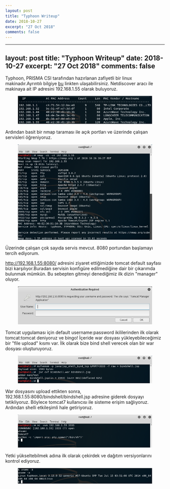 ```yaml
---
layout: post
title: "Typhoon Writeup"
date: 2018-10-27
excerpt: "27 Oct 2018"
comments: false
---
```

---
layout: post
title: "Typhoon Writeup"
date: 2018-10-27
excerpt: "27 Oct 2018"
comments: false
---
Typhoon, PRISMA CSI tarafından hazırlanan zafiyetli bir linux makinadır.Ayrıntılı bilgiye [bu](https://www.prismacsi.com/typhoon-vulnerable-vm/) linkten ulaşabilirsiniz.
Netdiscover aracı ile makinaya ait IP adresini 192.168.1.55 olarak buluyoruz.
<figure >
    <img src="/assets/img/tayfun/1.png">
</figure>
Ardından basit bir nmap taraması ile açık portları ve üzerinde çalışan servisleri öğreniyoruz.
<figure >
    <img src="/assets/img/tayfun/2.png">
</figure>
Üzerinde çalışan çok sayıda servis mevcut. 8080 portundan başlamayı tercih ediyorum.

http://192.168.1.55:8080/ adresini ziyaret ettiğimizde tomcat default sayfası bizi karşılıyor.Buradan servisin konfigüre edilmediğine dair bir çıkarımda bulunmak mümkün. Bu sebepten gitmeyi denediğimiz ilk dizin "manager" oluyor. 
<figure >
    <img src="/assets/img/tayfun/3.png">
</figure>
Tomcat uygulaması için default username:password ikililerinden ilk olarak tomcat:tomcat deniyoruz ve bingo! İçeride war dosyası yükleyebileceğimiz bir "file upload" kısmı var.
İlk olarak bize bind shell verecek olan bir war dosyası oluşturuyoruz.
<figure >
    <img src="/assets/img/tayfun/4.png">
</figure>
War dosyasını upload ettikten sonra, 192.168.1.55:8080/bindshell/bindshell.jsp adresine giderek dosyayı tetikliyoruz.
Böylece tomcat7 kullanıcısı ile sisteme erişim sağlıyoruz. Ardından  shelli etkileşimli hale getiriyoruz.
<figure >
    <img src="/assets/img/tayfun/5.png">
</figure>
Yetki yükseltebilmek adına ilk olarak çekirdek ve dağıtım versiyonlarını kontrol ediyoruz.
<figure >
    <img src="/assets/img/tayfun/6.png">
</figure>
